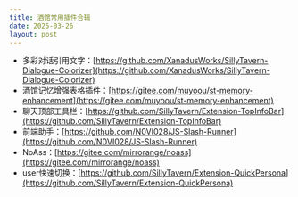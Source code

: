 ```yaml
---
title: 酒馆常用插件合辑
date: 2025-03-26
layout: post
---
```



- 多彩对话引用文字：[https://github.com/XanadusWorks/SillyTavern-Dialogue-Colorizer](https://github.com/XanadusWorks/SillyTavern-Dialogue-Colorizer)
- 酒馆记忆增强表格插件：[https://gitee.com/muyoou/st-memory-enhancement](https://gitee.com/muyoou/st-memory-enhancement)
- 聊天顶部工具栏：[https://github.com/SillyTavern/Extension-TopInfoBar](https://github.com/SillyTavern/Extension-TopInfoBar)
- 前端助手：[https://github.com/N0VI028/JS-Slash-Runner](https://github.com/N0VI028/JS-Slash-Runner)
- NoAss：[https://gitee.com/mirrorange/noass](https://gitee.com/mirrorange/noass)
- user快速切换：[https://github.com/SillyTavern/Extension-QuickPersona](https://github.com/SillyTavern/Extension-QuickPersona)
